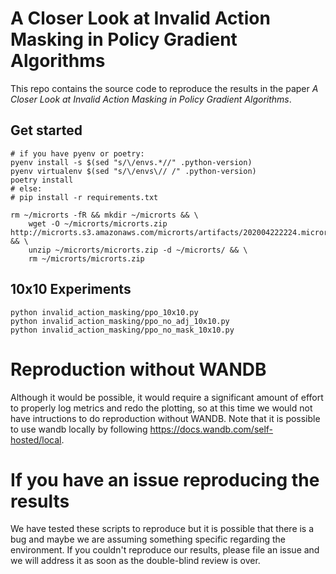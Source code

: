 # A Closer Look at Invalid Action Masking in Policy Gradient Algorithms

This repo contains the source code to reproduce the results in the paper *A Closer Look at Invalid Action Masking in Policy Gradient Algorithms*. 

## Get started
```
# if you have pyenv or poetry:
pyenv install -s $(sed "s/\/envs.*//" .python-version)
pyenv virtualenv $(sed "s/\/envs\// /" .python-version)
poetry install
# else:
# pip install -r requirements.txt

rm ~/microrts -fR && mkdir ~/microrts && \
    wget -O ~/microrts/microrts.zip http://microrts.s3.amazonaws.com/microrts/artifacts/202004222224.microrts.zip && \
    unzip ~/microrts/microrts.zip -d ~/microrts/ && \
    rm ~/microrts/microrts.zip
```

## 10x10 Experiments
```
python invalid_action_masking/ppo_10x10.py
python invalid_action_masking/ppo_no_adj_10x10.py
python invalid_action_masking/ppo_no_mask_10x10.py
```


# Reproduction without WANDB

Although it would be possible, it would require a significant amount of effort to properly log 
metrics and redo the plotting, so at this time we would not have intructions to do reproduction
without WANDB. Note that it is possible to use wandb locally by following https://docs.wandb.com/self-hosted/local.

# If you have an issue reproducing the results

We have tested these scripts to reproduce but it is possible that there is a bug and maybe
we are assuming something specific regarding the environment. If you couldn't reproduce our results,
please file an issue and we will address it as soon as the double-blind review is over.

